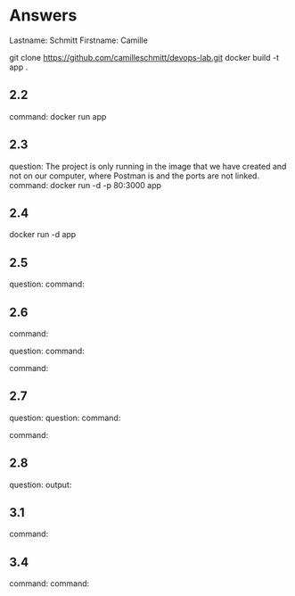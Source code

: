 # Answers

Lastname: Schmitt
Firstname: Camille

git clone https://github.com/camilleschmitt/devops-lab.git
docker build -t app .


## 2.2
command: docker run app

## 2.3
question: The project is only running in the image that we have created and not on our computer, where Postman is and the ports are not linked.
command:  docker run -d -p 80:3000 app

## 2.4
docker run -d  app

## 2.5
question:
command:

## 2.6
command:

question:
command:

command:

## 2.7
question:
question:
command:

command:

## 2.8
question:
output:

## 3.1
command:

## 3.4
command:
command:
